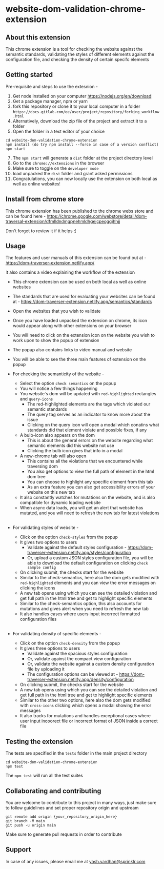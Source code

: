# website-dom-validation-chrome-extension

## About this extension

This chrome extension is a tool for checking the website against the semantic standards, validating the styles of different elements against the configuration file, and checking the density of certain specifc elements

## Getting started

Pre-requisite and steps to use the extesnion -

1. Get node installed on your computer https://nodejs.org/en/download
2. Get a package manager, npm or yarn
3. fork this repository or clone it to your local computer in a folder `https://docs.gitlab.com/ee/user/project/repository/forking_workflow.html`
4. Alternatively, download the zip file of the project and extract it to a folder
5. Open the folder in a text editor of your choice

```
cd website-dom-validation-chrome-extension
npm install (do try npm install --force in case of a version conflict)
npm start
```

7. The `npm start` will generate a `dist` folder at the project directory level
8. Go to the `chrome://extensions` in the browser
9. Make sure to toggle on the `developer mode`
10. load unpacked the `dist` folder and grant asked permissions
11. Congratulations, you can now locally use the extension on both local as well as online websites!

## Install from chrome store

This chrome extension has been published to the chrome webs store and can be found here -
https://chrome.google.com/webstore/detail/dom-traversal-extension/dfmlldndmgpnehmldhgejcpeoggjhhjj

Don't forget to review it if it helps :)

## Usage

The features and user manuals of this extension can be found out at - https://dom-traverser-extension.netlify.app/

It also contains a video explaining the workflow of the extension

- This chrome extension can be used on both local as well as online websites
- The standards that are used for evaluating your websites can be found at - https://dom-traverser-extension.netlify.app/semantics/standards
- Open the websites that you wish to validate
- Once you have loaded unpacked the extension on chrome, its icon would appear along with other extensions on your browser
- You will need to click on the extension icon on the website you wish to work upon to show the popup of extension
- The popup also contains links to video manual and website
- You will be able to see the three main features of extension on the popup
- For checking the semanticity of the website -

  - Select the option `check semantics` on the popup
  - You will notice a few things happening
  - You website's dom will be updated with `red-highlighted` rectangles and `query-icons`
    - The red-highlighted elements are the tags which violated our semantic standards
    - The query tag serves as an indicator to know more about the issue
    - Clicking on the query icon will open a modal which conatins what standards did that element violate and possible fixes, if any
  - A bulb-icon also appears on the dom
    - This is about the general errors on the website regarding what semantic elements did this website not use
    - Clicking the bulb icon gives that info in a modal
  - A new-chrome tab will also open
    - This contains all the violations that we encountered while traversing dom
    - You also get options to view the full path of element in the html dom tree
    - You can choose to highlight any specific element from this tab
    - As an extra feature you can also get accessibility errors of your website on this new tab
  - It also constantly watches for mutations on the website, and is also compatible for dynamic loading website
  - When async data loads, you will get an alert that website has mutated, and you will need to refresh the new tab for latest violations<br /><br />

- For validating styles of website -

  - Click on the option `check-styles` from the popup
  - It gives two options to users
    - Validate against the default styles configuration -
      https://dom-traverser-extension.netlify.app/styles/configuration
    - Or, upload a custom JSON styles configuration file, you will be able to download the default configuration on clicking `check sample config`
  - On clicking submit, the checks start for the website
  - Similar to the check-semantics, here also the dom gets modified with `red-highlighted` elements and you can view the error messages on clicking the icons
  - A new tab opens using which you can see the detailed violation and get full path in the html tree and get to highlight specific elements
  - Similar to the check-semantics option, this also accounts for mutations and gives alert when you need to refresh the new tab
  - It also handles cases where users input incorrect formatted configuration files
    <br /><br />

- For validating density of specific elements -
  - Click on the option `check-density` from the popup
  - It gives three options to users
    - Validate against the spacious styles configuration
    - Or, validate against the compact view configuration
    - Or, validate the website against a custom density configuration file by uploading it
    - The configuration options can be viewed at -
      https://dom-traverser-extension.netlify.app/density/configuration
  - On clicking submit, the checks start for the website
  - A new tab opens using which you can see the detailed violation and get full path in the html tree and get to highlight specific elements
  - Similar to the other two options, here also the dom gets modified with `cross-icons` clicking which opens a modal showing the error messages
  - It also tracks for mutations and handles exceptional cases where user input incoorect file or incorrect format of JSON inside a correct file

## Testing the extension

The tests are specified in the `tests` folder in the main project directory

```
cd website-dom-validation-chrome-extension
npm test
```

The `npm test` will run all the test suites

## Collaborating and contributing

You are welcome to contribute to this project in many ways, just make sure to follow guidelines and set proper repository origin and upstream

```
git remote add origin {your_repository_origin_here}
git branch -M main
git push -u origin main
```

Make sure to generate pull requests in order to contribute

## Support

In case of any issues, please email me at yash.vardhan@sprinklr.com
